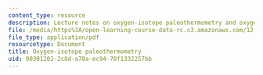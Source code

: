 ```yaml
---
content_type: resource
description: Lecture notes on oxygen-isotope paleothermometry and oxygen isotope hydrology.
file: /media/https%3A/open-learning-course-data-rc.s3.amazonaws.com/12-740-paleoceanography-spring-2008/903012022c8da78aec9470f1332257bb_lec03.pdf
file_type: application/pdf
resourcetype: Document
title: Oxygen-isotope paleothermometry
uid: 90301202-2c8d-a78a-ec94-70f1332257bb
---
```

